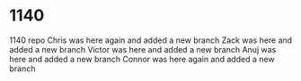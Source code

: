 # 1140
1140 repo
Chris was here again and added a new branch
Zack was here and added a new branch
Victor was here and added a new branch 
Anuj was here and added a new branch
Connor was here again and added a new branch
